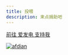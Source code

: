 ```yaml
---
title: 投喂
description: 来点捐助吧
---
```


[前往 爱发电 支持我](https://afdian.net/@mrxiaom)

[![afdian](https://raw.github.ink/MrXiaoM/MrXiaoM/main/afdian.jpg)](https://afdian.net/@mrxiaom)